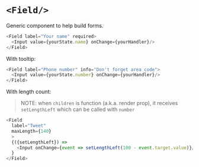 # `<Field/>`

Generic component to help build forms.

```js
<Field label="Your name" required>
  <Input value={yourState.name} onChange={yourHandler}/>
</Field>
```

With tooltip:

```js
<Field label="Phone number" info="Don't forget area code">
  <Input value={yourState.number} onChange={yourHandler}/>
</Field>
```

With length count:

> NOTE: when `children` is function (a.k.a. render prop), it receives `setLengthLeft` which
> can be called with `number`

```js
<Field
  label="Tweet"
  maxLength={140}
  >
  {({setLengthLeft}) =>
    <Input onChange={event => setLengthLeft(100 - event.target.value)}/>
  }
</Field>
```
